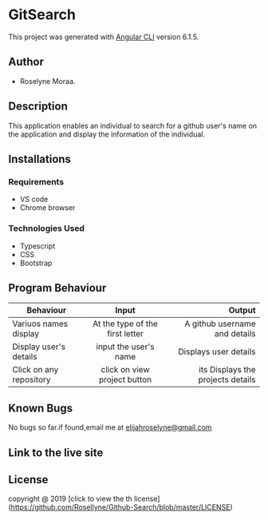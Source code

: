 # GitSearch

This project was generated with [Angular CLI](https://github.com/angular/angular-cli) version 6.1.5.

## Author
+ Roselyne Moraa.
## Description
This application enables an individual to search for a github user's name on the application and display the information of the individual.

## Installations

###  Requirements
+ VS code
+ Chrome browser

### Technologies Used

+ Typescript
+ CSS
+ Bootstrap


## Program Behaviour

| Behaviour   |    Input       |  Output |
|----------|:-------------:|------:|
| Variuos names display | At the type of the first letter | A github username and details|
| Display user's details |   input the user's name  |   Displays user details|
| Click on any repository| click on view project button |  its Displays the projects details |



## Known Bugs
No bugs so far.if found,email me at elijahroselyne@gmail.com

##  Link to the live site

## License
copyright @ 2019 [click to view the th license] (https://github.com/Rosellyne/Github-Search/blob/master/LICENSE)
